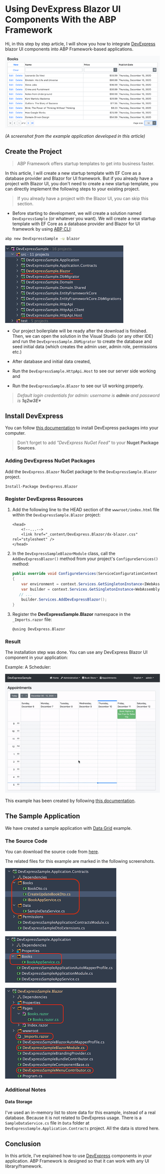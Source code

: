 # Using DevExpress Blazor UI Components With the ABP Framework

Hi, in this step by step article, I will show you how to integrate [DevExpress](https://demos.devexpress.com/blazor/) blazor UI components into ABP Framework-based applications.

![both-example-result](both-example-result.png)

*(A screenshot from the example application developed in this article)*

## Create the Project

> ABP Framework offers startup templates to get into business faster.

In this article, I will create a new startup template with EF Core as a database provider and Blazor for UI framework. But if you already have a project with Blazor UI, you don't need to create a new startup template, you can directly implement the following steps to your existing project.

> If you already have a project with the Blazor UI, you can skip this section.

* Before starting to development, we will create a solution named `DevExpressSample` (or whatever you want). We will create a new startup template with EF Core as a database provider and Blazor for UI framework by using [ABP CLI](https://docs.abp.io/en/abp/latest/CLI):

````bash
abp new DevExpressSample -u blazor
````

![initial-project](initial-project.png)

* Our project boilerplate will be ready after the download is finished. Then, we can open the solution in the Visual Studio (or any other IDE) and run the `DevExpressSample.DbMigrator` to create the database and seed initial data (which creates the admin user, admin role, permissions etc.)

* After database and initial data created,
* Run the `DevExpressSample.HttpApi.Host` to see our server side working and 
* Run the `DevExpressSample.Blazor` to see our UI working properly.

> _Default login credentials for admin: username is **admin** and password is **1q2w3E\***_

## Install DevExpress

You can follow [this documentation](https://docs.devexpress.com/Blazor/401986/getting-started/install-components-and-create-an-application/without-devexpress-installer/microsoft-templates) to install DevExpress packages into your computer.

> Don't forget to add _"DevExpress NuGet Feed"_ to your **Nuget Package Sources**.

### Adding DevExpress NuGet Packages

Add the `DevExpress.Blazor` NuGet package to the `DevExpressSample.Blazor` project.

```
Install-Package DevExpress.Blazor
```

### Register DevExpress Resources

1. Add the following line to the HEAD section of the `wwwroot/index.html` file within the `DevExpressSample.Blazor` project:

   ```Razor
   <head>
       <!--...-->
       <link href="_content/DevExpress.Blazor/dx-blazor.css" rel="stylesheet" />
   </head>
   ```

2. In the `DevExpressSampleBlazorModule` class, call the `AddDevExpressBlazor()` method from your project's `ConfigureServices()` method:

   ```csharp
   public override void ConfigureServices(ServiceConfigurationContext context)
   {
       var environment = context.Services.GetSingletonInstance<IWebAssemblyHostEnvironment>();
       var builder = context.Services.GetSingletonInstance<WebAssemblyHostBuilder>();
   	  // ...
       builder.Services.AddDevExpressBlazor();
   }
   ```

3. Register the **DevExpressSample.Blazor** namespace in the `_Imports.razor` file:

   ```Razor
   @using DevExpress.Blazor
   ```

### Result

The installation step was done. You can use any DevExpress Blazor UI component in your application:

Example:  A Scheduler: 

![sample-appointment](sample-appointment.gif)

This example has been created by following [this documentation](https://demos.devexpress.com/blazor/SchedulerViewTypes).

## The Sample Application

We have created a sample application with [Data Grid](https://docs.devexpress.com/Blazor/DevExpress.Blazor.DxDataGrid-1) example.

### The Source Code

You can download the source code from [here](https://github.com/abpframework/abp-samples/tree/master/DevExpress-Blazor).

The related files for this example are marked in the following screenshots.

![data-grid-app-contract](data-grid-app-contract.png)

![data-grid-application](data-grid-application.png)

![data-grid-web](data-grid-blazor.png)

### Additional Notes

#### Data Storage

I've used an in-memory list to store data for this example, instead of a real database. Because it is not related to DevExpress usage. There is a `SampleDataService.cs` file in `Data` folder at `DevExpressSample.Application.Contracts` project. All the data is stored here.

## Conclusion

In this article, I've explained how to use [DevExpress](https://www.devexpress.com/blazor/) components in your application. ABP Framework is designed so that it can work with any UI library/framework.
